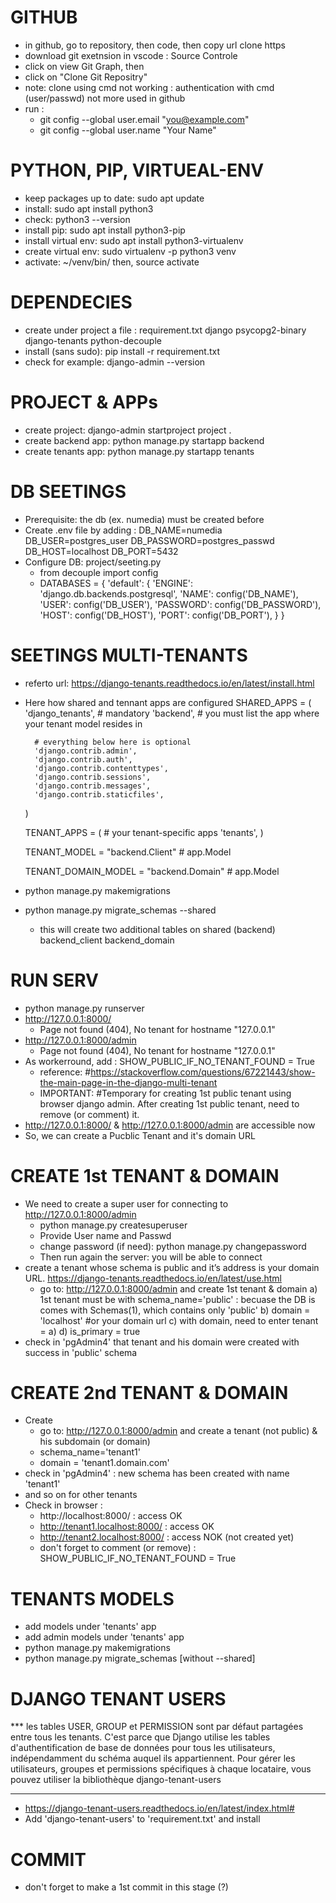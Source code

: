 # GITHUB
- in github, go to repository, then code, then copy url clone https
- download git exetnsion in vscode : Source Controle
- click on view Git Graph, then
- click on "Clone Git Repositry"
- note: clone using cmd not working : authentication with cmd (user/passwd) not more used in github
- run :
    * git config --global user.email "you@example.com"
    * git config --global user.name "Your Name"

# PYTHON, PIP, VIRTUEAL-ENV
- keep packages up to date: sudo apt update
- install: sudo apt install python3
- check: python3 --version
- install pip: sudo apt install python3-pip
- install virtual env: sudo apt install python3-virtualenv
- create virtual env: sudo virtualenv -p python3 venv
- activate: ~/venv/bin/ then, source activate

# DEPENDECIES
- create under project a file : requirement.txt
    django
    psycopg2-binary
    django-tenants
    python-decouple
- install (sans sudo): pip install -r requirement.txt
- check for example: django-admin --version

# PROJECT & APPs
- create project: django-admin startproject project .
- create backend app: python manage.py startapp backend
- create tenants app: python manage.py startapp tenants

# DB SEETINGS
- Prerequisite: the db (ex. numedia) must be created before
- Create .env file by adding :
    DB_NAME=numedia
    DB_USER=postgres_user
    DB_PASSWORD=postgres_passwd
    DB_HOST=localhost
    DB_PORT=5432
- Configure DB: project/seeting.py
    - from decouple import config
    - DATABASES = {
        'default': {
            'ENGINE': 'django.db.backends.postgresql',
            'NAME': config('DB_NAME'),
            'USER': config('DB_USER'),
            'PASSWORD': config('DB_PASSWORD'),
            'HOST': config('DB_HOST'),
            'PORT': config('DB_PORT'),
            }
        }

# SEETINGS MULTI-TENANTS
- referto url: https://django-tenants.readthedocs.io/en/latest/install.html
- Here how shared and tennant apps are configured
    SHARED_APPS = (
        'django_tenants',  # mandatory
        'backend', # you must list the app where your tenant model resides in

        # everything below here is optional
        'django.contrib.admin',
        'django.contrib.auth',
        'django.contrib.contenttypes',
        'django.contrib.sessions',
        'django.contrib.messages',
        'django.contrib.staticfiles',
    )

    TENANT_APPS = (
        # your tenant-specific apps
        'tenants',
    )

    TENANT_MODEL = "backend.Client" # app.Model

    TENANT_DOMAIN_MODEL = "backend.Domain"  # app.Model

- python manage.py makemigrations
- python manage.py migrate_schemas --shared
    * this will create two additional tables on shared (backend) 
        backend_client
        backend_domain

# RUN SERV
- python manage.py runserver
- http://127.0.0.1:8000/
    * Page not found (404), No tenant for hostname "127.0.0.1"
- http://127.0.0.1:8000/admin
    * Page not found (404), No tenant for hostname "127.0.0.1"
- As workerround, add : SHOW_PUBLIC_IF_NO_TENANT_FOUND = True
    * reference: #https://stackoverflow.com/questions/67221443/show-the-main-page-in-the-django-multi-tenant
    * IMPORTANT: #Temporary for creating 1st public tenant using browser django admin. After creating 1st public tenant, need to remove (or comment) it.
- http://127.0.0.1:8000/ & http://127.0.0.1:8000/admin are accessible now
- So, we can create a Pucblic Tenant and it's domain URL

# CREATE 1st TENANT & DOMAIN
- We need to create a super user for connecting to http://127.0.0.1:8000/admin
    * python manage.py createsuperuser
    * Provide User name and Passwd
    * change password (if need): python manage.py changepassword <username>
    * Then run again the server: you will be able to connect
- create a tenant whose schema is public and it’s address is your domain URL. https://django-tenants.readthedocs.io/en/latest/use.html
    * go to: http://127.0.0.1:8000/admin and create 1st tenant & domain
    a) 1st tenant must be with schema_name='public' : becuase the DB is comes with Schemas(1), which contains only 'public' 
    b) domain = 'localhost' #or your domain url
    c) with domain, need to enter tenant = a)
    d) is_primary = true
- check in 'pgAdmin4' that tenant and his domain were created with success in 'public' schema

# CREATE 2nd TENANT & DOMAIN
- Create
    * go to: http://127.0.0.1:8000/admin and create a tenant (not public) & his subdomain (or domain)
    * schema_name='tenant1'
    * domain = 'tenant1.domain.com'
- check in 'pgAdmin4' : new schema has been created with name 'tenant1'
- and so on for other tenants
- Check in browser :
    * http://localhost:8000/ : access OK
    * http://tenant1.localhost:8000/ : access OK
    * http://tenant2.localhost:8000/ : access NOK (not created yet)
    * don't forget to comment (or remove) : SHOW_PUBLIC_IF_NO_TENANT_FOUND = True

# TENANTS MODELS
- add models under 'tenants' app
- add admin models under 'tenants' app
- python manage.py makemigrations
- python manage.py migrate_schemas [without --shared]

# DJANGO TENANT USERS
*** les tables USER, GROUP et PERMISSION sont par défaut partagées entre tous les tenants. C'est parce que Django utilise les tables d'authentification de base de données pour tous les utilisateurs, indépendamment du schéma auquel ils appartiennent.
Pour gérer les utilisateurs, groupes et permissions spécifiques à chaque locataire, vous pouvez utiliser la bibliothèque django-tenant-users
***
- https://django-tenant-users.readthedocs.io/en/latest/index.html#
- Add 'django-tenant-users' to 'requirement.txt' and install



# COMMIT
- don't forget to make a 1st commit in this stage (?)
